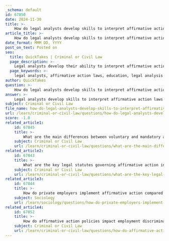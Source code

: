 ```yaml
---
_schema: default
id: 67850
date: 2024-11-30
title: >-
    How do legal analysts develop skills to interpret affirmative action laws?
article_title: >-
    How do legal analysts develop skills to interpret affirmative action laws?
date_format: MMM DD, YYYY
post_on_text: Posted on
seo:
  title: QuickTakes | Criminal or Civil Law
  page_description: >-
    Legal analysts develop their ability to interpret affirmative action laws through education, practical experience, and understanding legal frameworks, including relevant laws, analytical skills, case law analysis, and continuous professional development.
  page_keywords: >-
    legal analysts, affirmative action laws, education, legal analysis skills, practical experience, case law analysis, employment discrimination, statutory interpretation, Title VII, Civil Rights Act, Executive Order 11246, Rehabilitation Act, continuous learning
author: QuickTakes
question: >-
    How do legal analysts develop skills to interpret affirmative action laws?
answer: >-
    Legal analysts develop skills to interpret affirmative action laws through a combination of education, practical experience, and a thorough understanding of the legal framework surrounding employment discrimination. Here are some key components of this development process:\n\n1. **Educational Foundations**: Legal analysts often begin their training with courses that cover the American legal system, statutory interpretation, and the specific laws related to employment discrimination, including affirmative action. For instance, courses may include an overview of major laws and regulations, such as Title VII of the Civil Rights Act, Executive Order 11246, and the Rehabilitation Act. These foundational courses help analysts understand the legal terminology and frameworks that govern affirmative action.\n\n2. **Legal Analysis Skills**: Developing legal analytical skills is crucial. This involves breaking down complex legal issues to understand their implications and reach reasoned conclusions. Analysts learn to read and interpret statutory law and regulations, brief cases, and engage in legal writing. This analytical process is fundamental to interpreting affirmative action laws effectively.\n\n3. **Practical Experience**: Engaging with real-world cases and scenarios is essential for honing legal analysis skills. Analysts may participate in workshops or training programs that focus on the development of affirmative action plans, compliance requirements, and the strategic approaches necessary for navigating employment discrimination law. For example, training sessions may cover the development of voluntary affirmative action programs and the legal considerations involved.\n\n4. **Case Law Analysis**: Familiarity with landmark cases related to affirmative action, such as Grutter v. Bollinger and Fisher v. University of Texas, is vital. Analysts study these cases to understand how courts interpret affirmative action policies and the constitutional considerations involved. This analysis helps them grasp the evolving legal landscape and the implications of judicial decisions on affirmative action practices.\n\n5. **Continuous Learning**: The legal field is dynamic, and analysts must stay updated on changes in laws, regulations, and court rulings. Ongoing education through seminars, workshops, and professional development courses is important for maintaining expertise in affirmative action and employment discrimination law.\n\nBy combining these educational and practical experiences, legal analysts can effectively interpret affirmative action laws and contribute to the development and implementation of compliant affirmative action programs.
subject: Criminal or Civil Law
file_name: how-do-legal-analysts-develop-skills-to-interpret-affirmative-action-laws.md
url: /learn/criminal-or-civil-law/questions/how-do-legal-analysts-develop-skills-to-interpret-affirmative-action-laws
score: -1.0
related_article1:
    id: 67845
    title: >-
        What are the main differences between voluntary and mandatory affirmative action programs?
    subject: Criminal or Civil Law
    url: /learn/criminal-or-civil-law/questions/what-are-the-main-differences-between-voluntary-and-mandatory-affirmative-action-programs
related_article2:
    id: 67843
    title: >-
        What are the key legal statutes governing affirmative action in employment in the United States?
    subject: Criminal or Civil Law
    url: /learn/criminal-or-civil-law/questions/what-are-the-key-legal-statutes-governing-affirmative-action-in-employment-in-the-united-states
related_article3:
    id: 67844
    title: >-
        How do private employers implement affirmative action compared to public employers?
    subject: Sociology
    url: /learn/sociology/questions/how-do-private-employers-implement-affirmative-action-compared-to-public-employers
related_article4:
    id: 67852
    title: >-
        How do affirmative action policies impact employment discrimination law?
    subject: Criminal or Civil Law
    url: /learn/criminal-or-civil-law/questions/how-do-affirmative-action-policies-impact-employment-discrimination-law
---
```


&nbsp;